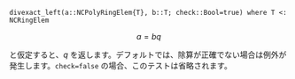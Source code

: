 ```
divexact_left(a::NCPolyRingElem{T}, b::T; check::Bool=true) where T <: NCRingElem
```

$$
a = bq
$$

と仮定すると、$q$ を返します。デフォルトでは、除算が正確でない場合は例外が発生します。`check=false` の場合、このテストは省略されます。

